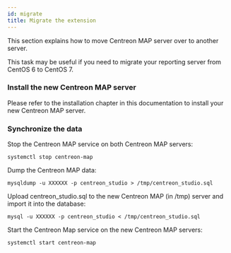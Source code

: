 ```yaml
---
id: migrate
title: Migrate the extension
---
```


This section explains how to move Centreon MAP server over to another server.

This task may be useful if you need to migrate your reporting server from
CentOS 6 to CentOS 7.

### Install the new Centreon MAP server

Please refer to the installation chapter in this documentation to install
your new Centreon MAP server.

### Synchronize the data

Stop the Centreon MAP service on both Centreon MAP servers:

```shell
systemctl stop centreon-map
```

Dump the Centreon MAP data:

```shell
mysqldump -u XXXXXX -p centreon_studio > /tmp/centreon_studio.sql
```

Upload centreon_studio.sql to the new Centreon MAP (in /tmp) server and import it into the database:

```shell
mysql -u XXXXXX -p centreon_studio < /tmp/centreon_studio.sql
```

Start the Centreon Map service on the new Centreon MAP servers:

```shell
systemctl start centreon-map
```
